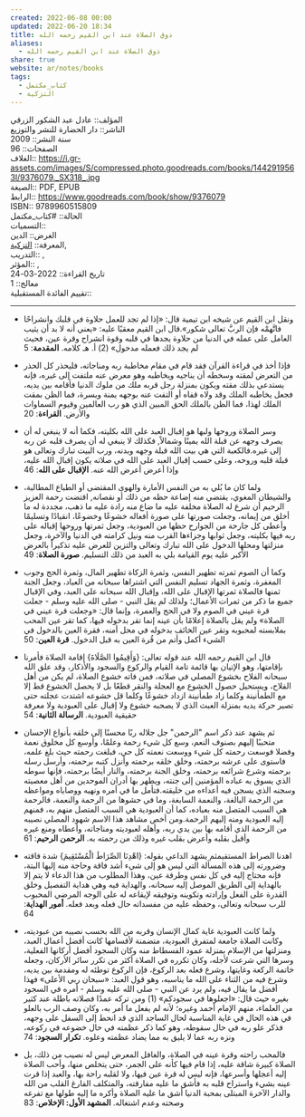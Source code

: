 ```yaml
---  
created: 2022-06-08 00:00  
updated: 2022-06-20 18:34  
title: ذوق الصلاة عند ابن القيم رحمه الله  
aliases:  
  - ذوق الصلاة عند ابن القيم رحمه الله  
share: true  
website: ar/notes/books  
tags:  
  - كتاب_مكتمل  
  - التزكية  
---  
```

  
  
  
المؤلف:: عادل عبد الشكور الزرقي  
الناشر:: دار الحضارة للنشر والتوزيع  
سنة النشر:: 2009  
الصفحات:: 96  
الغلاف:: <https://i.gr-assets.com/images/S/compressed.photo.goodreads.com/books/1442919563l/9376079._SX318_.jpg>  
الصيغة:: PDF, EPUB  
الرابط:: <https://www.goodreads.com/book/show/9376079>  
ISBN:: 9789960515809  
الحالة:: #كتاب_مكتمل  
التسميات::  
الغرض:: الدين  
المعرفة:: [التزكية](%D8%A7%D9%84%D8%AA%D8%B2%D9%83%D9%8A%D8%A9.md),  
التدريب:: ,  
المؤثر:: ,  
تاريخ القراءة:: 2022-03-24  
معالج:: 1  
تقييم الفائدة المستقبلية::  
  
---  
  
- ونقل ابن القيم عن شيخه ابن تيمية قال: «إذا لم تجد للعمل حلاوة في قلبك وانشراحًا فاتَّهمْه فإن الربَّ تعالى شكور».قال ابن القيم معقبًا عليه: «يعني أنه لا بد أن يثيب العامل على عمله في الدنيا من حلاوة يجدها في قلبه وقوة انشراح وقرة عين، فحيث لم يجد ذلك فعمله مدخول» (2) أ. هـ كلامه. **المقدمة**: 5  
  
- فإذا أخذ في قراءة القرآن فقد قام في مقام مخاطبة ربه ومناجاته، فليحذر كل الحذر من التعرض لمقته وسخطه أن يناجيه ويخاطبه وهو معرض عنه ملتفت إلى غيره، فإنه يستدعي بذلك مقته ويكون بمنزلة رجل قربه ملك من ملوك الدنيا فأقامه بين يديه، فجعل يخاطبه الملك وقد ولاه قفاه أو التفت عنه بوجهه يمنة ويسرة، فما الظن بمقت الملك لهذا، فما الظن بالملك الحق المبين الذي هو رب العالمين وقيوم السماوات والأرض. **القراءة**: 20  
  
- وسر الصلاة وروحها ولبها هو إقبال العبد على الله بكليته، فكما أنه لا ينبغي له أن يصرف وجهه عن قبلة الله يمينًا وشمالاً, فكذلك لا ينبغي له أن يصرف قلبه عن ربه إلى غيره.فالكعبة التي هي بيت الله قبلة وجهه وبدنه، ورب البيت تبارك وتعالى هو قبلة قلبه وروحه، وعلى حسب إقبال العبد على الله في صلاته يكون إقبال الله عليه، وإذا أعرض أعرض الله عنه. **الإقبال على الله**: 46  
  
- ولما كان ما بُلي به من النفس الأمارة والهوى المقتضى أو الطباع المطالبة، والشيطان المغوي، يقتضي منه إضاعة حظه من ذلك أو نقصانه, اقتضت رحمة العزيز الرحيم أن شرع له الصلاة مخلفة عليه ما ضاع منه رادة عليه ما ذهب، مجددة له ما أخلق من إيمانه، وجعلت صورتها على صورة أفعاله خشوعًا وخضوعًا، انقيادًا وتسليمًا وأعطى كل جارحة من الجوارح حظها من العبودية، وجعل ثمرتها وروحها إقباله على ربه فيها بكليته، وجعل ثوابها وجزاءها القرب منه ونيل كرامته في الدنيا والآخرة، وجعل منزلتها ومحلها الدخول على الله تبارك وتعالى والتزين للعرض عليه تذكيراً بالعرض الأكبر عليه يوم القيامة بلي به العبد من ذلك التسليم. **صورة الصلاة**: 49  
  
- وكما أن الصوم ثمرته تطهير النفس، وثمرة الزكاة تطهير المال، وثمرة الحج وجوب المغفرة، وثمرة الجهاد تسليم النفس التي اشتراها سبحانه من العباد، وجعل الجنة ثمنها فالصلاة ثمرتها الإقبال على الله، وإقبال الله سبحانه على العبد، وفي الإقبال جميع ما ذكر من ثمرات الأعمال؛ ولذلك لم يقل النبي - صلى الله عليه وسلم - جعلت قرة عيني في الصوم ولا في الحج والعمرة، وإنما قال: «وجعلت قرة عيني في الصلاة» ولم يقل بالصلاة إعلامًا بأن عينه إنما تقر بدخوله فيها، كما تقر عين المحب بملابسته لمحبوبه وتقر عين الخائف بدخوله في محل أمنه، فقرة العين بالدخول في الشيء أكمل وأتم من قُرة العين به قبل الدخول.  **قرة العين**: 50  
  
- قال ابن القيم رحمه الله عند قوله تعالى: {وَأَقِيمُوا الصَّلَاةَ} إقامة الصلاة فأمرنا بإقامتها، وهو الإتيان بها قائمة تامة القيام والركوع والسجود والأذكار، وقد علق الله سبحانه الفلاح بخشوع المصلي في صلاته، فمن فاته خشوع الصلاة، لم يكن من أهل الفلاح، ويستحيل حصول الخشوع مع العجلة والنقر قطعًا بل لا يحصل الخشوع قط إلا مع الطمأنينة وكلما زاد طمأنينة ازداد خشوعًا وكلما قل خشوعه اشتدت عجلته حتى تصير حركة يديه بمنزلة العبث الذي لا يصحبه خشوع ولا إقبال على العبودية ولا معرفة حقيقية العبودية.  **الرسالة الثانية**: 54  
  
- ثم يشهد عند ذكر اسم "الرحمن" جل جلاله ربًا محسنًا إلى خلقه بأنواع الإحسان متحببًا إليهم بصنوف النعم، وسع كل شيء رحمة وعلمًا، وأوسع كل مخلوق نعمة وفضلا فوسعت رحمته كل شيء ووسعت نعمته كل حي، فبلغت رحمته حيث بلغ علمه، فاستوى على عرشه برحمته، وخلق خلقه برحمته وأنزل كتبه برحمته، وأرسل رسله برحمته وشرع شرائعه برحمته، وخلق الجنة برحمته، والنار أيضًا برحمته، فإنها سوطه الذي يسوق به عباده المؤمنين إلى جنته، ويطهر بها أدران الموحدين من أهل معصيته وسجنه الذي يسجن فيه أعداءه من خليقته.فتأمل ما في أمره ونهيه ووصاياه ومواعظه من الرحمة البالغة، والنعمة السابغة، وما في حشوها من الرحمة والنعمة، فالرحمة هي السبب المتصل منه بعباده، كما أن العبودية هي السبب المتصل منهم به، فمنهم إليه العبودية ومنه إليهم الرحمة.ومن أخص مشاهد هذا الاسم شهود المصلي نصيبه من الرحمة الذي أقامه بها بين يدي ربه، وأهله لعبوديته ومناجاته، وأعطاه ومنع غيره وأقبل بقلبه وأعرض بقلب غيره وذلك من رحمته به.  **الرحمن الرحيم**: 61  
  
- اهدنا الصراط المستقيمثم يشهد الداعي بقوله: {اهْدِنَا الصِّرَاطَ الْمُسْتَقِيمَ} شدة فاقته وضرورته إلى هذه المسألة التي ليس هو إلى شيء أشد فاقة وحاجة منه إليها البتة، فإنه محتاج إليه في كل نفس وطرفة عين، وهذا المطلوب من هذا الدعاء لا يتم إلا بالهداية إلى الطريق الموصل إليه سبحانه، والهداية فيه وهي هداية التفصيل وخلق القدرة على الفعل وإرادته وتكوينه وتوفيقه لإيقاعه له على الوجه المرضي المحبوب للرب سبحانه وتعالى، وحفظه عليه من مفسداته حال فعله وبعد فعله.  **أمور الهداية**: 64  
  
- ولما كانت العبودية غاية كمال الإنسان وقربه من الله بحسب نصيبه من عبوديته، وكانت الصلاة جامعة لمتفرق العبودية، متضمنة لأقسامها كانت أفضل أعمال العبد، ومنزلتها من الإسلام بمنزلة عمود الفسطاط منه وكان السجود أفضل أركانها الفعلية، وسرها التي شرعت لأجله، وكان تكرره في الصلاة أكثر من تكرر سائر الأركان، وجعله خاتمة الركعة وغايتها، وشرع فعله بعد الركوع، فإن الركوع توطئه له ومقدمة بين يديه، وشرع فيه من الثناء على الله ما يناسبه، وهو قول العبد: «سبحان ربي الأعلى» فهذا أفضل ما يقال فيه، ولم يرد عن النبي - صلى الله عليه وسلم - أمره في السجود بغيره حيث قال: «اجعلوها في سجودكم» (1) ومن تركه عمدًا فصلاته باطلة عند كثير من العلماء، منهم الإمام أحمد وغيره؛ لأنه لم يفعل ما أمر به، وكان وصف الرب بالعلو في هذه الحال في غاية المناسبة لحال الساجد الذي قد انحط إلى السفل على وجهه، فذكر علو ربه في حال سقوطه، وهو كما ذكر عظمته في حال خضوعه في ركوعه، ونزه ربه عما لا يليق به مما يضاد عظمته وعلوه. **تكرار السجود**: 74  
  
- فالمحب راحته وقرة عينه في الصلاة، والغافل المعرض ليس له نصيب من ذلك، بل الصلاة كبيرة شاقة عليه، إذا قام فيها كأنه على الجمر، حتى يتخلص منها، وأحب الصلاة إليه أعجلها وأسرعها، فإنه ليس له قرة عين فيها، ولا لقلبه راحة بها، والعبد إذا قرت عينه بشيء واستراح قلبه به فأشق ما عليه مفارقته، والمتكلف الفارغ القلب من الله والدار الآخرة المبتلى بمحبة الدنيا أشق ما عليه الصلاة وأكره ما إليه طولها مع تفرغه وصحته وعدم اشتغاله. **المشهد الأول: الإخلاص**: 83  
